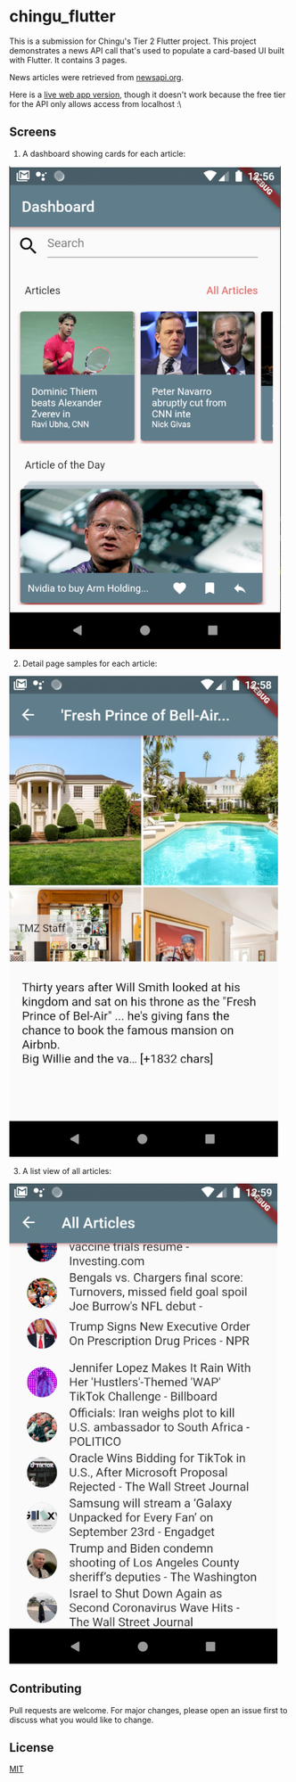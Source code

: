 # chingu_flutter

This is a submission for Chingu's Tier 2 Flutter project.
This project demonstrates a news API call that's used to populate a card-based UI built with Flutter. It contains 3 pages.

News articles were retrieved from [newsapi.org](https://newsapi.org/).

Here is a [live web app version](https://dpajek.github.io/flutter-ui-12/#/), though it doesn't work because the free tier for the API only allows access from localhost :\

## Screens
1. A dashboard showing cards for each article:

![Screen 1](https://github.com/dpajek/chingu_flutter_ui_2/raw/master/assets/page1.png)


2. Detail page samples for each article:

![Screen 2](https://github.com/dpajek/chingu_flutter_ui_2/raw/master/assets/page2.png)


3. A list view of all articles:

![Screen 3](https://github.com/dpajek/chingu_flutter_ui_2/raw/master/assets/page3.png)

## Contributing
Pull requests are welcome. For major changes, please open an issue first to discuss what you would like to change.

## License
[MIT](https://choosealicense.com/licenses/mit/)
